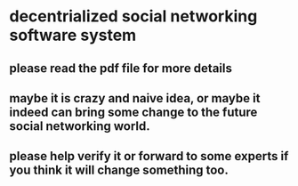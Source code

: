 # decentrialized social networking software system 

## please read the pdf file for more details

## maybe it is crazy and naive idea, or maybe it indeed can bring some change to the future social networking world.

## please help verify it or forward to some experts if you think it will change something too.